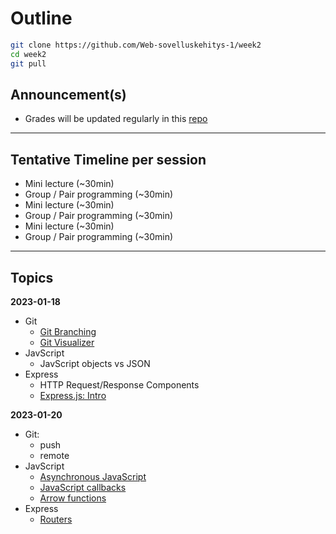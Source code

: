 # Outline

```sh
git clone https://github.com/Web-sovelluskehitys-1/week2
cd week2
git pull
```

## Announcement(s)

- Grades will be updated regularly in this [repo](https://github.com/Web-sovelluskehitys-1/GradeBook)

---

## Tentative Timeline per session

- Mini lecture (~30min)
- Group / Pair programming (~30min)
- Mini lecture (~30min)
- Group / Pair programming (~30min)
- Mini lecture (~30min)
- Group / Pair programming (~30min)

---

## Topics

**2023-01-18**

- Git
  - [Git Branching](https://www.toolsqa.com/git/git-tutorial/)
  - [Git Visualizer](https://git-school.github.io/visualizing-git/)
- JavScript
  - JavScript objects vs JSON
- Express
  - HTTP Request/Response Components
  - [Express.js: Intro](https://developer.mozilla.org/en-US/docs/Learn/Server-side/Express_Nodejs/Introduction)

**2023-01-20**

- Git:
  - push
  - remote
- JavScript
  - [Asynchronous JavaScript](https://www.javascripttutorial.net/javascript-event-loop/s)
  - [JavaScript callbacks](https://www.freecodecamp.org/news/javascript-callback-functions-what-are-callbacks-in-js-and-how-to-use-them/)
  - [Arrow functions](https://developer.mozilla.org/en-US/docs/Web/JavaScript/Reference/Functions/Arrow_functions)
- Express
  - [Routers](https://expressjs.com/en/guide/routing.html)
